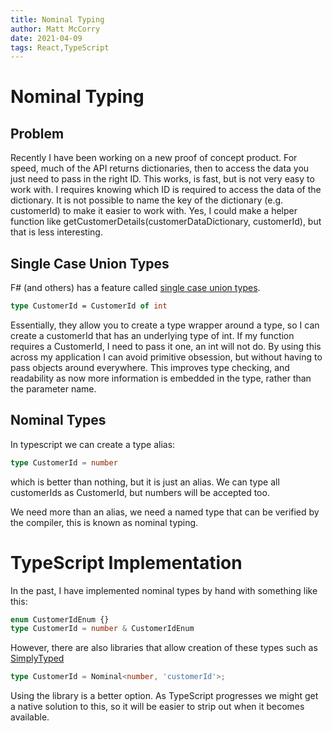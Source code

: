 ```yaml
---
title: Nominal Typing
author: Matt McCorry
date: 2021-04-09
tags: React,TypeScript
---
```


# Nominal Typing

## Problem

Recently I have been working on a new proof of concept product. For speed, much of the API returns dictionaries, then to access the data you just need to pass in the right ID. This works, is fast, but is not very easy to work with. I requires knowing which ID is required to access the data of the dictionary. It is not possible to name the key of the dictionary (e.g. customerId) to make it easier to work with. Yes, I could make a helper function like getCustomerDetails(customerDataDictionary, customerId), but that is less interesting.

## Single Case Union Types

F# (and others) has a feature called [single case union types](https://fsharpforfunandprofit.com/posts/designing-with-types-single-case-dus/).

```fsharp
type CustomerId = CustomerId of int
```

Essentially, they allow you to create a type wrapper around a type, so I can create a customerId that has an underlying type of int. If my function requires a CustomerId, I need to pass it one, an int will not do. By using this across my application I can avoid primitive obsession, but without having to pass objects around everywhere. This improves type checking, and readability as now more information is embedded in the type, rather than the parameter name.

## Nominal Types

In typescript we can create a type alias:

```typeScript
type CustomerId = number
```

which is better than nothing, but it is just an alias. We can type all customerIds as CustomerId, but numbers will be accepted too.

We need more than an alias, we need a named type that can be verified by the compiler, this is known as nominal typing.

# TypeScript Implementation

In the past, I have implemented nominal types by hand with something like this:

```typeScript
enum CustomerIdEnum {}
type CustomerId = number & CustomerIdEnum
```

However, there are also libraries that allow creation of these types such as [SimplyTyped](https://github.com/andnp/SimplyTyped)

```typeScript
type CustomerId = Nominal<number, 'customerId'>;
```

Using the library is a better option. As TypeScript progresses we might get a native solution to this, so it will be easier to strip out when it becomes available.

